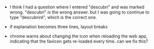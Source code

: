 - I think I had a question where I entered "descubri" and was marked wrong. "descubrí" *is* the wrong answer. but I was going to continue to type "descubriré", which is the correct one.

- if explanation becomes three lines, layout breaks

- chrome warns about changing the icon when reloading the web app, indicating that the favicon gets re-loaded every time. can we fix this?
